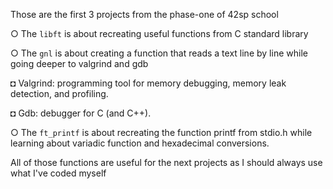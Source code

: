 Those are the first 3 projects from the phase-one of 42sp school

○ The ```libft``` is about recreating useful functions from C standard library

○ The ```gnl``` is about creating a function that reads a text line by line while going deeper to valgrind and gdb
 
◘ Valgrind: programming tool for memory debugging, memory leak detection, and profiling.

◘ Gdb: debugger for C (and C++).

○ The ```ft_printf``` is about recreating the function printf from stdio.h while learning about variadic function
and hexadecimal conversions.

All of those functions are useful for the next projects as I should always use what I've coded myself
